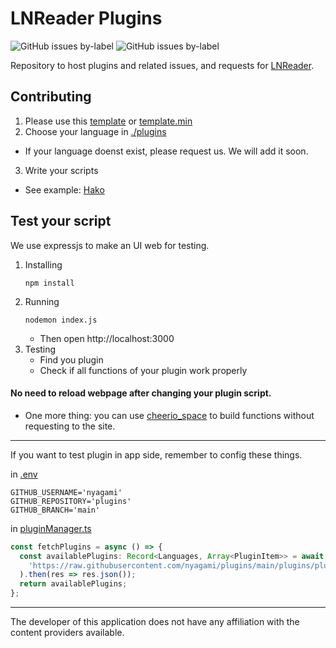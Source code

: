 
  
# LNReader Plugins

<p>
  <img alt="GitHub issues by-label" src="https://img.shields.io/github/issues/lnreader/lnreader-sources/Source%20Request?color=success&label=source%20requests">
  <img alt="GitHub issues by-label" src="https://img.shields.io/github/issues/lnreader/lnreader-sources/Bug?color=red&label=bugs">
</p>

Repository to host plugins and related issues, and requests for [LNReader](https://github.com/LNReader/lnreader).

## Contributing

1. Please use this [template](./template.js) or [template.min](./template.min.js)
2. Choose your language in [./plugins](./plugins)
+ If your language doenst exist, please request us. We will add it soon.
3. Write your scripts
+ See example: [Hako](./plugins/vietnamese/LNHako.js)

## Test your script
We use expressjs to make an UI web for testing.
1. Installing
	```
	npm install
	```
2. Running
	```
	nodemon index.js
	```
	+ Then open http://localhost:3000
3. Testing
	+ Find you plugin
	+ Check if all functions of your plugin work properly
####  No need to reload webpage after changing your plugin script. 
- One more thing: you can use [cheerio_space](./cheerio_space) to build functions without requesting to the site.
----------

 If you want to test plugin in app side, remember to config these things.

in [.env](./.env)
```
GITHUB_USERNAME='nyagami'
GITHUB_REPOSITORY='plugins'
GITHUB_BRANCH='main'
```

in [pluginManager.ts](https://github.com/nyagami/lnreader/blob/install_sources/src/plugins/pluginManager.ts)
```ts
const fetchPlugins = async () => {
  const availablePlugins: Record<Languages, Array<PluginItem>> = await fetch(
    'https://raw.githubusercontent.com/nyagami/plugins/main/plugins/plugins.min.json',
  ).then(res => res.json());
  return availablePlugins;
};
```

----------
The developer of this application does not have any affiliation with the content providers available.
